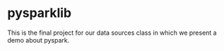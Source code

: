# pysparklib
This is the final project for our data sources class in which we present a demo about pyspark.
